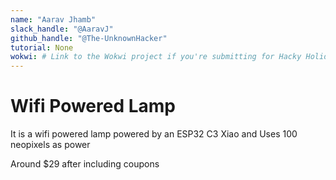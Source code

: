 ```yaml
---
name: "Aarav Jhamb"
slack_handle: "@AaravJ"
github_handle: "@The-UnknownHacker"
tutorial: None
wokwi: # Link to the Wokwi project if you're submitting for Hacky Holidays
---
```


# Wifi Powered Lamp

<!-- Describe your board in 2-3 sentences. What are you making? What will it do? -->

It is a wifi powered lamp powered by an ESP32 C3 Xiao and Uses 100 neopixels as power
<!-- How much is it going to cost? -->

Around $29 after including coupons
<!-- Tell us a little bit about your design process. What were some challenging things

